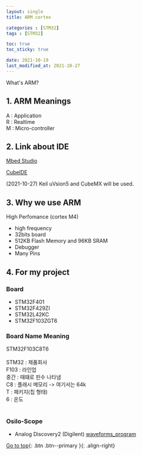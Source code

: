 ```yaml
---
layout: single
title: ARM cortex

categories : [STM32]
tags : [STM32]

toc: true
toc_sticky: true

date: 2021-10-19
last_modified_at: 2021-10-27
---
```


What's ARM?
<br>

## 1. ARM Meanings
A : Application  
R : Realtime  
M : Micro-controller  


## 2. Link about IDE
[Mbed Studio](https://os.mbed.com/studio/)
<br>

[CubeIDE](https://www.st.com/en/development-tools/stm32cubeide.html)
<br>

(2021-10-27) Keil uVsion5 and CubeMX will be used.


## 3. Why we use ARM
High Perfomance (cortex M4)
- high frequency
- 32bits board
- 512KB Flash Memory and 96KB SRAM
- Debugger
- Many Pins

## 4. For my project

### Board 
- STM32F401
- STM32F429ZI
- STM32L42KC
- STM32F103ZGT6

### Board Name Meaning

STM32F103C8T6  
<br>
STM32 : 제품회사  
F103  : 라인업  
중간  : 때떄로 핀수 나타냄  
C8    : 플래시 메모리 -> 여기서는 64k  
T     : 패키지(칩 형태)  
6     : 온도   
<br>
### Osilo-Scope
- Analog Discovery2 (Digilent)
[waveforms_program](https://digilent.com/shop/software/digilent-waveforms/)



[Go to top](#){: .btn .btn--primary }{: .align-right}